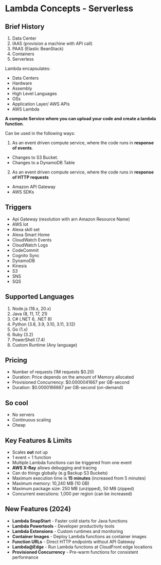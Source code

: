 # Lambda Concepts - Serverless

## Brief History

1.  Data Center
2.  IAAS (provision a machine with API call)
3.  PAAS (Elastic BeanStack)
4.  Containers
5.  Serverless

Lambda encapsulates:

- Data Centers
- Hardware
- Assembly
- High Level Languages
- OSs
- Application Layer/ AWS APIs
- AWS Lambda

**A compute Service where you can upload your code and create a lambda function**.

Can be used in the following ways:

1.  As an event driven compute service, where the code runs in **response of events**.

- Changes to S3 Bucket.
- Changes to a DynamoDB Table

2.  As an event driven compute service, where the code runs in **response of HTTP requests**

- Amazon API Gateway
- AWS SDKs

## Triggers

- Api Gateway (resolution with arn Amazon Resource Name)
- AWS Iot
- Alexa skill set
- Alexa Smart Home
- CloudWatch Events
- CloudWatch Logs
- CodeCommit
- Cognito Sync
- DynamoDB
- Kinesis
- S3
- SNS
- SQS

## Supported Languages

1. Node.js (18.x, 20.x)
2. Java (8, 11, 17, 21)
3. C# (.NET 6, .NET 8)
4. Python (3.8, 3.9, 3.10, 3.11, 3.12)
5. Go (1.x)
6. Ruby (3.2)
7. PowerShell (7.4)
8. Custom Runtime (Any language)

## Pricing

- Number of requests (1M requests $0.20)
- Duration: Price depends on the amount of Memory allocated
- Provisioned Concurrency: $0.0000041667 per GB-second
- Duration: $0.0000166667 per GB-second (on-demand)

## So cool

- No servers
- Continuous scaling
- Cheap

## Key Features & Limits

- Scales **out** not up
- 1 event = 1 function
- Multiple Lambda functions can be triggered from one event
- **AWS X-Ray** allows debugging and tracing
- Can do things globally (e.g Backup S3 Buckets)
- Maximum execution time is **15 minutes** (increased from 5 minutes)
- Maximum memory: 10,240 MB (10 GB)
- Maximum package size: 250 MB (unzipped), 50 MB (zipped)
- Concurrent executions: 1,000 per region (can be increased)

## New Features (2024)

- **Lambda SnapStart** - Faster cold starts for Java functions
- **Lambda Powertools** - Developer productivity tools
- **Lambda Extensions** - Custom runtimes and monitoring
- **Container Images** - Deploy Lambda functions as container images
- **Function URLs** - Direct HTTP endpoints without API Gateway
- **Lambda@Edge** - Run Lambda functions at CloudFront edge locations
- **Provisioned Concurrency** - Pre-warm functions for consistent performance
